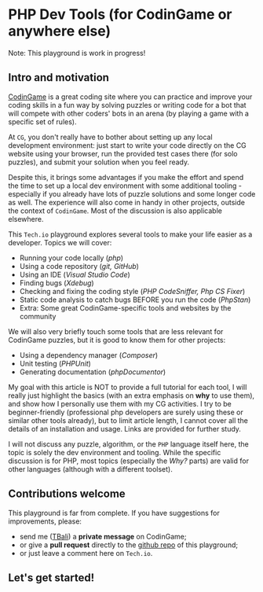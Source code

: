# PHP Dev Tools (for CodinGame or anywhere else)

Note: This playground is work in progress!

## Intro and motivation

[CodinGame](https://www.codingame.com/) is a great coding site where you can practice and improve your coding skills in a fun way by solving puzzles or writing code for a bot that will compete with other coders' bots in an arena (by playing a game with a specific set of rules).

At `CG`, you don't really have to bother about setting up any local development environment: just start to write your code directly on the CG website using your browser, run the provided test cases there (for solo puzzles), and submit your solution when you feel ready.

Despite this, it brings some advantages if you make the effort and spend the time to set up a local dev environment with some additional tooling - especially if you already have lots of puzzle solutions and some longer code as well. The experience will also come in handy in other projects, outside the context of `CodinGame`. Most of the discussion is also applicable elsewhere.

This `Tech.io` playground explores several tools to make your life easier as a developer. Topics we will cover:

* Running your code locally (_php_)
* Using a code repository (_git, GitHub_)
* Using an IDE (_Visual Studio Code_)
* Finding bugs (_Xdebug_)
* Checking and fixing the coding style (_PHP CodeSniffer, Php CS Fixer_)
* Static code analysis to catch bugs BEFORE you run the code (_PhpStan_)
* Extra: Some great CodinGame-specific tools and websites by the community

We will also very briefly touch some tools that are less relevant for CodinGame puzzles, but it is good to know them for other projects:

* Using a dependency manager (_Composer_)
* Unit testing (_PHPUnit_)
* Generating documentation (_phpDocumentor_)

My goal with this article is NOT to provide a full tutorial for each tool, I will really just highlight the basics (with an extra emphasis on __why__ to use them), and show how I personally use them with my CG activities. I try to be beginner-friendly (professional php developers are surely using these or similar other tools already), but to limit article length, I cannot cover all the details of an installation and usage. Links are provided for further study.

I will not discuss any puzzle, algorithm, or the `PHP` language itself here, the topic is solely the dev environment and tooling. While the specific discussion is for PHP, most topics (especially the _Why?_ parts) are valid for other languages (although with a different toolset).

## Contributions welcome

This playground is far from complete. If you have suggestions for improvements, please:

* send me ([TBali](https://www.codingame.com/profile/08e6e13d9f7cad047d86ec4d10c777500155033)) a __private message__ on CodinGame;
* or give a __pull request__ directly to the [github repo](https://github.com/tbali0524/playground-c2779db2) of this playground;
* or just leave a comment here on `Tech.io`.

## Let's get started!
